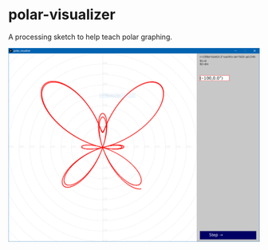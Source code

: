 # polar-visualizer
A processing sketch to help teach polar graphing.

![](https://github.com/phi-tau/polar-visualizer/blob/master/window.PNG?raw=true)
